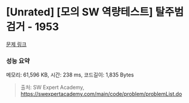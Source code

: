 # [Unrated] [모의 SW 역량테스트] 탈주범 검거 - 1953 

[문제 링크](https://swexpertacademy.com/main/code/problem/problemDetail.do?contestProbId=AV5PpLlKAQ4DFAUq) 

### 성능 요약

메모리: 61,596 KB, 시간: 238 ms, 코드길이: 1,835 Bytes



> 출처: SW Expert Academy, https://swexpertacademy.com/main/code/problem/problemList.do